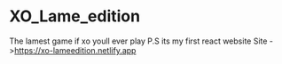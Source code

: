 # XO_Lame_edition

The lamest game if xo youll ever play
P.S its my first react website
Site ->https://xo-lameedition.netlify.app

